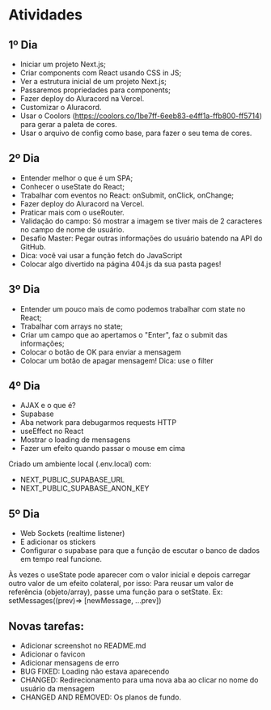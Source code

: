 # Atividades

## 1º Dia

- Iniciar um projeto Next.js;
- Criar components com React usando CSS in JS;
- Ver a estrutura inicial de um projeto Next.js;
- Passaremos propriedades para components;
- Fazer deploy do Aluracord na Vercel.
- Customizar o Aluracord.
- Usar o Coolors (https://coolors.co/1be7ff-6eeb83-e4ff1a-ffb800-ff5714) para gerar a paleta de cores.
- Usar o arquivo de config como base, para fazer o seu tema de cores.

## 2º Dia

- Entender melhor o que é um SPA;
- Conhecer o useState do React;
- Trabalhar com eventos no React: onSubmit, onClick, onChange;
- Fazer deploy do Aluracord na Vercel.
- Praticar mais com o useRouter.
- Validação do campo: Só mostrar a imagem se tiver mais de 2 caracteres no campo de nome de usuário.
- Desafio Master: Pegar outras informações do usuário batendo na API do GitHub.
- Dica: você vai usar a função fetch do JavaScript
- Colocar algo divertido na página 404.js da sua pasta pages!

## 3º Dia

- Entender um pouco mais de como podemos trabalhar com state no React;
- Trabalhar com arrays no state;
- Criar um campo que ao apertamos o "Enter", faz o submit das informações;
- Colocar o botão de OK para enviar a mensagem
- Colocar um botão de apagar mensagem! Dica: use o filter

## 4º Dia

- AJAX e o que é?
- Supabase
- Aba network para debugarmos requests HTTP
- useEffect no React
- Mostrar o loading de mensagens
- Fazer um efeito quando passar o mouse em cima

Criado um ambiente local (.env.local) com:

- NEXT_PUBLIC_SUPABASE_URL
- NEXT_PUBLIC_SUPABASE_ANON_KEY

## 5º Dia

- Web Sockets (realtime listener)
- E adicionar os stickers
- Configurar o supabase para que a função de escutar o
  banco de dados em tempo real funcione.

Às vezes o useState pode aparecer com o valor inicial e
depois carregar outro valor de um efeito colateral, por isso:
Para reusar um valor de referência (objeto/array), passe uma função para o setState. Ex: setMessages((prev)=> [newMessage, ...prev])

## Novas tarefas:

- Adicionar screenshot no README.md
- Adicionar o favicon
- Adicionar mensagens de erro
- BUG FIXED: Loading não estava aparecendo
- CHANGED: Redirecionamento para uma nova aba ao clicar no nome do usuário da mensagem
- CHANGED AND REMOVED: Os planos de fundo.
